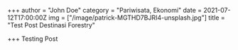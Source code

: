 +++
author = "John Doe"
category = "Pariwisata, Ekonomi"
date = 2021-07-12T17:00:00Z
img = ["/image/patrick-MGTHD7BJRI4-unsplash.jpg"]
title = "Test Post Destinasi Forestry"

+++
Testing Post